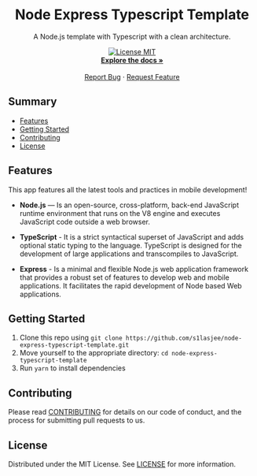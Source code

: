 <h1 align="center">
  <br />
  Node Express Typescript Template
</h1>

<p align="center">A Node.js template with Typescript with a clean architecture.</p>

<p align="center">
  <a href="https://opensource.org/licenses/MIT">
    <img src="https://img.shields.io/badge/License-MIT-blue.svg" alt="License MIT">
  </a>
  <br />
  <a href="https://github.com/s1lasjee/node-express-typescript-template/blob/main/README.md"><strong>Explore the docs »</strong></a>
  <br />
  <br />
  <a href="https://github.com/s1lasjee/node-express-typescript-template/issues">Report Bug</a>
  ·
  <a href="https://github.com/s1lasjee/node-express-typescript-template/issues">Request Feature</a>
</p>

## Summary

- [Features](#features)
- [Getting Started](#getting-started)
- [Contributing](#contributing)
- [License](#license)

## Features

This app features all the latest tools and practices in mobile development!

- **Node.js** — Is an open-source, cross-platform, back-end JavaScript runtime environment that runs on the V8 engine and executes JavaScript code outside a web browser.

- **TypeScript** - It is a strict syntactical superset of JavaScript and adds optional static typing to the language. TypeScript is designed for the development of large applications and transcompiles to JavaScript.

- **Express** - Is a minimal and flexible Node.js web application framework that provides a robust set of features to develop web and mobile applications. It facilitates the rapid development of Node based Web applications.

## Getting Started

1. Clone this repo using `git clone https://github.com/s1lasjee/node-express-typescript-template.git`
2. Move yourself to the appropriate directory: `cd node-express-typescript-template`
3. Run `yarn` to install dependencies

## Contributing

Please read [CONTRIBUTING](CONTRIBUTING.md) for details on our code
of conduct, and the process for submitting pull requests to us.

## License

Distributed under the MIT License. See [LICENSE](LICENSE) for more information.
